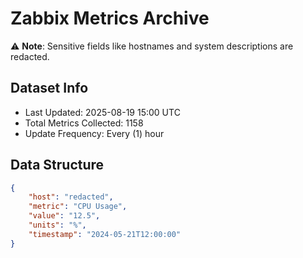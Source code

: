 # Zabbix Metrics Archive

⚠️ **Note**: Sensitive fields like hostnames and system descriptions are redacted.

## Dataset Info
- Last Updated: 2025-08-19 15:00 UTC
- Total Metrics Collected: 1158
- Update Frequency: Every (1) hour

## Data Structure
```json
{
    "host": "redacted",
    "metric": "CPU Usage",
    "value": "12.5",
    "units": "%",
    "timestamp": "2024-05-21T12:00:00"
}
```

